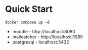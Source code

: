 # Quick Start

```
docker compose up -d
```

- moodle - http://localhost:8080
- mailcatcher - http://localhost:1080
- postgresql - localhost:5432
